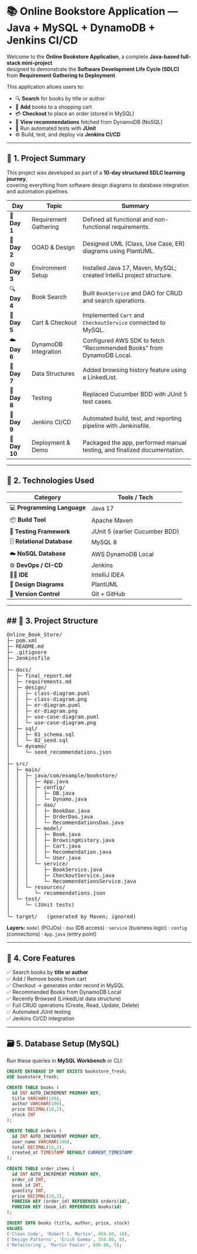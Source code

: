 # 📚 Online Bookstore Application — Java + MySQL + DynamoDB + Jenkins CI/CD

Welcome to the **Online Bookstore Application**, a complete **Java-based full-stack mini-project**  
designed to demonstrate the **Software Development Life Cycle (SDLC)** from **Requirement Gathering to Deployment**.

This application allows users to:
- 🔍 **Search** for books by title or author
- 🛒 **Add** books to a shopping cart
- 💳 **Checkout** to place an order (stored in MySQL)
- 🤖 **View recommendations** fetched from DynamoDB (NoSQL)
- 🧪 Run automated tests with **JUnit**
- ⚙️ Build, test, and deploy via **Jenkins CI/CD**

---

## 🧩 1. Project Summary

This project was developed as part of a **10-day structured SDLC learning journey**,  
covering everything from software design diagrams to database integration and automation pipelines.

| **Day** | **Topic** | **Summary** |
|----------|------------|-------------|
| 🧠 **Day 1** | Requirement Gathering | Defined all functional and non-functional requirements. |
| 🧱 **Day 2** | OOAD & Design | Designed UML (Class, Use Case, ER) diagrams using PlantUML. |
| ⚙️ **Day 3** | Environment Setup | Installed Java 17, Maven, MySQL; created IntelliJ project structure. |
| 🔍 **Day 4** | Book Search | Built `BookService` and DAO for CRUD and search operations. |
| 🛒 **Day 5** | Cart & Checkout | Implemented `Cart` and `CheckoutService` connected to MySQL. |
| ☁️ **Day 6** | DynamoDB Integration | Configured AWS SDK to fetch “Recommended Books” from DynamoDB Local. |
| 🔁 **Day 7** | Data Structures | Added browsing history feature using a LinkedList. |
| 🧪 **Day 8** | Testing | Replaced Cucumber BDD with JUnit 5 test cases. |
| 🔧 **Day 9** | Jenkins CI/CD | Automated build, test, and reporting pipeline with Jenkinsfile. |
| 🚀 **Day 10** | Deployment & Demo | Packaged the app, performed manual testing, and finalized documentation. |

---

## 🧠 2. Technologies Used

| **Category** | **Tools / Tech** |
|---------------|------------------|
| 💻 **Programming Language** | Java 17 |
| 📦 **Build Tool** | Apache Maven |
| 🧪 **Testing Framework** | JUnit 5 (earlier Cucumber BDD) |
| 🗄️ **Relational Database** | MySQL 8 |
| ☁️ **NoSQL Database** | AWS DynamoDB Local |
| ⚙️ **DevOps / CI-CD** | Jenkins |
| 🧑‍💻 **IDE** | IntelliJ IDEA |
| 🎨 **Design Diagrams** | PlantUML |
| 🔗 **Version Control** | Git + GitHub |

---



<h2>## 📁 3. Project Structure</h2>

<pre>
Online_Book_Store/
├─ pom.xml
├─ README.md
├─ .gitignore
├─ Jenkinsfile
│
├─ docs/
│  ├─ final_report.md
│  ├─ requirements.md
│  ├─ design/
│  │  ├─ class-diagram.puml
│  │  ├─ class-diagram.png
│  │  ├─ er-diagram.puml
│  │  ├─ er-diagram.png
│  │  ├─ use-case-diagram.puml
│  │  └─ use-case-diagram.png
│  ├─ sql/
│  │  ├─ 01_schema.sql
│  │  └─ 02_seed.sql
│  └─ dynamo/
│     └─ seed_recommendations.json
│
├─ src/
│  ├─ main/
│  │  ├─ java/com/example/bookstore/
│  │  │  ├─ App.java
│  │  │  ├─ config/
│  │  │  │  ├─ DB.java
│  │  │  │  └─ Dynamo.java
│  │  │  ├─ dao/
│  │  │  │  ├─ BookDao.java
│  │  │  │  ├─ OrderDao.java
│  │  │  │  └─ RecommendationsDao.java
│  │  │  ├─ model/
│  │  │  │  ├─ Book.java
│  │  │  │  ├─ BrowsingHistory.java
│  │  │  │  ├─ Cart.java
│  │  │  │  ├─ Recommendation.java
│  │  │  │  └─ User.java
│  │  │  └─ service/
│  │  │     ├─ BookService.java
│  │  │     ├─ CheckoutService.java
│  │  │     └─ RecommendationsService.java
│  │  └─ resources/
│  │     └─ recommendations.json
│  └─ test/
│     └─ (JUnit tests)
│
└─ target/   (generated by Maven; ignored)
</pre>
<p><strong>Layers:</strong> <code>model</code> (POJOs) · <code>dao</code> (DB access) · <code>service</code> (business logic) · <code>config</code> (connections) · <code>App.java</code> (entry point)</p>



---

## 🧾 4. Core Features

✅ Search books by **title or author**  
✅ Add / Remove books from cart  
✅ Checkout → generates order record in MySQL  
✅ Recommended Books from DynamoDB Local  
✅ Recently Browsed (LinkedList data structure)  
✅ Full CRUD operations (Create, Read, Update, Delete)  
✅ Automated JUnit testing  
✅ Jenkins CI/CD integration

---

## 🗃️ 5. Database Setup (MySQL)

Run these queries in **MySQL Workbench** or CLI:

```sql
CREATE DATABASE IF NOT EXISTS bookstore_fresh;
USE bookstore_fresh;

CREATE TABLE books (
  id INT AUTO_INCREMENT PRIMARY KEY,
  title VARCHAR(100),
  author VARCHAR(100),
  price DECIMAL(10,2),
  stock INT
);

CREATE TABLE orders (
  id INT AUTO_INCREMENT PRIMARY KEY,
  user_name VARCHAR(100),
  total DECIMAL(10,2),
  created_at TIMESTAMP DEFAULT CURRENT_TIMESTAMP
);

CREATE TABLE order_items (
  id INT AUTO_INCREMENT PRIMARY KEY,
  order_id INT,
  book_id INT,
  quantity INT,
  price DECIMAL(10,2),
  FOREIGN KEY (order_id) REFERENCES orders(id),
  FOREIGN KEY (book_id) REFERENCES books(id)
);

INSERT INTO books (title, author, price, stock)
VALUES
('Clean Code', 'Robert C. Martin', 450.00, 10),
('Design Patterns', 'Erich Gamma', 550.00, 8),
('Refactoring', 'Martin Fowler', 600.00, 5);
